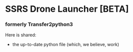 # SSRS Drone Launcher [BETA]
### formerly Transfer2python3

Here is shared:
+ the up-to-date python file (which, we believe, work)
